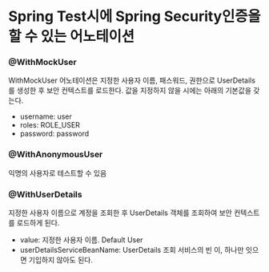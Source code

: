 # Spring Test시에 Spring Security인증을 할 수 있는 어노테이션

### @WithMockUser
WithMockUser 어노테이션은 지정한 사용자 이름, 패스워드, 권한으로 UserDetails를 생성한 후 보안 컨텍스트를 로드한다. 값을 지정하지 않을 시에는 아래의 기본값을 갖는다.

- username: user
- roles: ROLE_USER
- password: password

### @WithAnonymousUser
익명의 사용자로 테스트할 수 있음

### @WithUserDetails
지정한 사용자 이름으로 계정을 조회한 후 UserDetails 객체를 조회하여 보안 컨텍스트를 로드하게 된다.

- value: 지정한 사용자 이름. Default User
- userDetailsServiceBeanName: UserDetails 조회 서비스의 빈 이, 하나만 잇으면 기입하지 않아도 된다.
